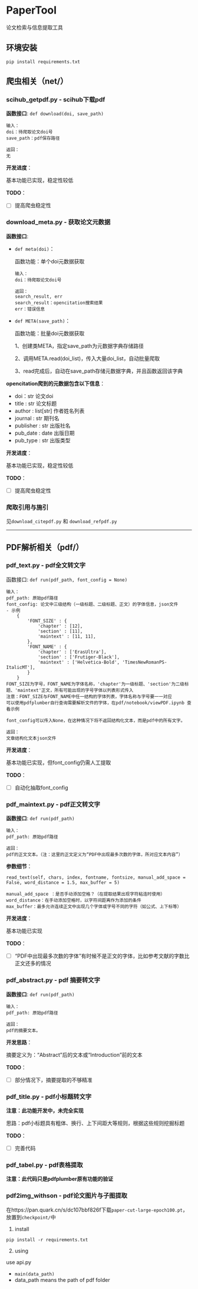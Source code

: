 # PaperTool


论文检索与信息提取工具

## 环境安装

`pip install requirements.txt`

## 爬虫相关（net/）


### scihub_getpdf.py - scihub下载pdf

**函数接口**: `def download(doi, save_path)`

```
输入：
doi：待爬取论文doi号
save_path：pdf保存路径
```

    返回：
    无

**开发进度**：

基本功能已实现，稳定性较低

**TODO**：

- [ ] 提高爬虫稳定性

### download_meta.py - 获取论文元数据

**函数接口**: 

- `def meta(doi)`：

  函数功能：单个doi元数据获取

  ```
  输入：
  doi：待爬取论文doi号
  ```

  ```
  返回：
  search_result, err
  search_result：opencitation搜索结果
  err：错误信息
  ```

- `def META(save_path)`：

  函数功能：批量doi元数据获取

  1、创建类META，指定save_path为元数据字典存储路径

  2、调用META.read(doi_list)，传入大量doi_list，自动批量爬取

  3、read完成后，自动在save_path存储元数据字典，并且函数返回该字典

**opencitation爬到的元数据包含以下信息**：

- doi：str 论文doi
- title : str 论文标题
- author : list[str] 作者姓名列表
- journal : str 期刊名
- publisher : str 出版社名
- pub_date : date 出版日期
- pub_type : str 出版类型

**开发进度**：

基本功能已实现，稳定性较低

**TODO**：

- [ ] 提高爬虫稳定性

### 爬取引用与施引

见`download_citepdf.py` 和 `download_refpdf.py`

---

## PDF解析相关（pdf/）

### pdf_text.py - pdf全文转文字

 函数接口: `def run(pdf_path, font_config = None)`

    输入：
    pdf_path: 原始pdf路径
    font_config: 论文中三级结构（一级标题、二级标题、正文）的字体信息，json文件
    - 示例
        {
            'FONT_SIZE' : {
                'chapter' : [12],
                'section' : [11],
                'maintext' : [11, 11],
            },
            'FONT_NAME' : {
                'chapter' : ['ErasUltra'],
                'section' : ['Frutiger-Black'],
                'maintext' : ['Helvetica-Bold', 'TimesNewRomanPS-ItalicMT'],
            }
        }
    FONT_SIZE为字号，FONT_NAME为字体名称，'chapter'为一级标题、'section'为二级标题、'maintext'正文，所有可能出现的字号字体以列表形式传入
    注意：FONT_SIZE与FONT_NAME中任一结构的字体列表，字体名称与字号要一一对应
    可以使用pdfplumber自行查询需要解析文件的字体，在pdf/notebook/viewPDF.ipynb 查看示例
    
    font_config可以传入None，在这种情况下将不返回结构化文本，而是pdf中的所有文字。
    
    返回：
    文章结构化文本json文件

**开发进度**：

基本功能已实现，但font_config仍需人工提取

**TODO**：

- [ ] 自动化抽取font_config

### pdf_maintext.py - pdf正文转文字

**函数接口**: `def run(pdf_path)`

    输入：
    pdf_path: 原始pdf路径
    
    返回：
    pdf的正文文本。（注：这里的正文定义为“PDF中出现最多次数的字体，所对应文本内容”）

**参数细节**：

`read_text(self, chars, index, fontname, fontsize, manual_add_space = False, word_distance = 1.5, max_buffer = 5)`

```
manual_add_space ：是否手动添加空格？（在提取结果出现字符粘连时使用）
word_distance：在手动添加空格时，以字符间距离作为添加的条件
max_buffer：最多允许连续正文中出现几个字体或字号不同的字符（如公式、上下标等）
```

**开发进度**：

基本功能已实现

**TODO**：

- [ ] “PDF中出现最多次数的字体”有时候不是正文的字体，比如参考文献的字数比正文还多的情况

### pdf_abstract.py - pdf 摘要转文字

**函数接口**: `def run(pdf_path)`

    输入：
    pdf_path: 原始pdf路径
    
    返回：
    pdf的摘要文本。

**开发思路**：

摘要定义为：“Abstract”后的文本或“Introduction”前的文本

**TODO**：

- [ ] 部分情况下，摘要提取的不够精准

### pdf_title.py - pdf小标题转文字

**注意：此功能开发中，未完全实现**

思路：pdf小标题具有粗体、换行、上下间距大等规则，根据这些规则挖掘标题

**TODO**：

- [ ] 完善代码

### pdf_tabel.py - pdf表格提取

**注意：此代码只是pdfplumber原有功能的验证**

### pdf2img_withson - pdf论文图片与子图提取

在https://pan.quark.cn/s/dc107bbf826f下载`paper-cut-large-epoch100.pt`，放置到`checkpoint/`中

1. install

`pip install -r requirements.txt`


2. using

use api.py

- `main(data_path)`
- data_path means the path of pdf folder
